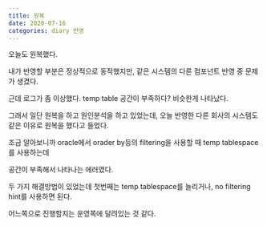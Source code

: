 ```yaml
---
title: 원복
date: 2020-07-16
categories: diary 반영
---
```

오늘도 원복했다.

내가 반영할 부분은 정상적으로 동작했지만, 같은 시스템의 다른 컴포넌트 반영 중 문제가 생겼다.

근데 로그가 좀 이상했다. temp table 공간이 부족하다? 비슷한게 나타났다.

그래서 일단 원복을 하고 원인분석을 하고 있었는데, 오늘 반영한 다른 회사의 시스템도 같은 이유로 원복을 했다고 들었다.

조금 알아보니까 oracle에서 orader by등의 filtering을 사용할 때 temp tablespace를 사용하는데

공간이 부족해서 나타나는 에러였다.

두 가지 해결방법이 있었는데 첫번째는 temp tablespace를 늘리거나, no filtering hint를 사용하면 된다.

어느쪽으로 진행할지는 운영쪽에 달려있는 것 같다.